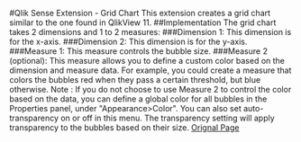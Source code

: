 #Qlik Sense Extension - Grid Chart
This extension creates a grid chart similar to the one found in QlikView 11.
##Implementation The grid chart takes 2 dimensions and 1 to 2 measures:
###Dimension 1: This dimension is for the x-axis.
###Dimension 2: This dimension is for the y-axis.
###Measure 1: This measure controls the bubble size.
###Measure 2 (optional): This measure allows you to define a custom color based on the dimension and measure data. For example, you could create a measure that colors the bubbles red when they pass a certain threshold, but blue otherwise.
Note : If you do not choose to use Measure 2 to control the color based on the data, you can define a global color for all bubbles in the Properties panel, under "Appearance>Color". You can also set auto-transparency on or off in this menu. The transparency setting will apply transparency to the bubbles based on their size.
<a href="https://github.com/skokenes/Qlik_Sense_Extension-GridChart" target="_blank">Orignal Page</a>
